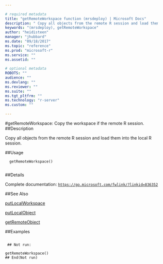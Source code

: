 ```yaml
--- 
 
# required metadata 
title: "getRemoteWorkspace function (mrsdeploy) | Microsoft Docs" 
description: " Copy all objects from the remote R session and load them into the local R session. " 
keywords: "(mrsdeploy), getRemoteWorkspace" 
author: "heidisteen" 
manager: "jhubbard" 
ms.date: "09/18/2017" 
ms.topic: "reference" 
ms.prod: "microsoft-r" 
ms.service: "" 
ms.assetid: "" 
 
# optional metadata 
ROBOTS: "" 
audience: "" 
ms.devlang: "" 
ms.reviewer: "" 
ms.suite: "" 
ms.tgt_pltfrm: "" 
ms.technology: "r-server" 
ms.custom: "" 
 
--- 
```

 
 
 
 
 #getRemoteWorkspace: Copy the workspace if the remote R session. 
 ##Description
 
Copy all objects from the remote R session and load them into the local R session.
 
 
 ##Usage

```   
  getRemoteWorkspace()
 
```
 
 ##Details
 
Complete documentation: [`https://go.microsoft.com/fwlink/?linkid=836352`](https://go.microsoft.com/fwlink/?linkid=836352)

 
 
 ##See Also
 
[putLocalWorkspace](putLocalWorkspace.md)

[putLocalObject](putLocalObject.md)

[getRemoteObject](getRemoteObject.md)
   
 ##Examples

 ```
   
  ## Not run:
 
getRemoteWorkspace()
 ## End(Not run) 
  
 
```
 
